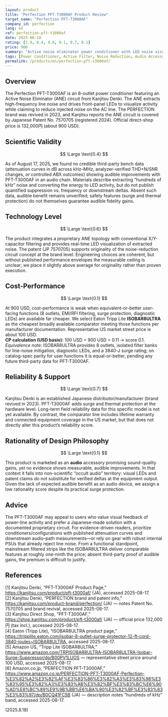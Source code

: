 ```yaml
---
layout: product
title: "Perfection PFT-T3000AF Product Review"
target_name: "Perfection PFT-T3000AF"
company_id: perfection
lang: en
ref: perfection-pft-t3000af
date: 2025-08-18
rating: [1.9, 0.4, 0.6, 0.1, 0.7, 0.1]
price: 900
summary: "Active noise eliminator power conditioner with LED noise visualization; no third-party evidence of audible benefit. Design rationality downgraded as an audio ‘occult’ product; premium price."
tags: [Power Conditioner, Active Filter, Noise Reduction, Audio Accessories]
permalink: /products/en/perfection-pft-t3000af/
---
```


## Overview

The Perfection PFT-T3000AF is an 8-outlet power conditioner featuring an Active Noise Eliminator (ANE) circuit from Kanjitsu Denki. The ANE extracts high-frequency line noise and drives front-panel LEDs to visualize activity while claiming to reduce injected noise on the AC line. The PERFECTION brand was revived in 2023, and Kanjitsu reports the ANE circuit is covered by Japanese Patent No. 7570705 (registered 2024). Official direct-shop price is 132,000円 (about 900 USD).

## Scientific Validity

$$ \Large \text{0.4} $$

As of August 17, 2025, we found no credible third-party bench data (attenuation curves in dB across kHz–MHz, analyzer-verified THD+N/SNR changes, or controlled ABX outcomes) showing audible improvements with PFT-T3000AF in an audio chain. Materials describe extracting “hundreds of kHz” noise and converting the energy to LED activity, but do not publish quantified suppression vs. frequency or downstream deltas. Absent such data, audible benefit remains unverified; safety features (surge and thermal protection) do not themselves guarantee audible fidelity gains.

## Technology Level

$$ \Large \text{0.6} $$

The product integrates a proprietary ANE topology with conventional X/Y-capacitor filtering and provides real-time LED visualization of extracted noise. The patent (JP 7570705) supports originality of the noise-reduction circuit concept at the brand level. Engineering choices are coherent, but without published performance envelopes the measurable ceiling is unclear; we place it slightly above average for originality rather than proven execution.

## Cost-Performance

$$ \Large \text{0.1} $$

At 900 USD, cost-performance is weak when equivalent-or-better user-facing functions (8 outlets, EMI/RFI filtering, surge protection, diagnostic LEDs) are available far cheaper. We select Eaton Tripp Lite **ISOBAR8ULTRA** as the cheapest broadly available comparator meeting those functions per manufacturer documentation. Representative US market street price is about 100 USD.  
**CP calculation (USD basis):** 100 USD ÷ 900 USD = 0.11 → score 0.1.  
*Equivalence note:* ISOBAR8ULTRA provides 8 outlets, isolated filter banks for line-noise mitigation, diagnostic LEDs, and a 3840-J surge rating; on catalog-spec parity for user functions it is equal-or-better, pending any future third-party data for PFT-T3000AF.

## Reliability & Support

$$ \Large \text{0.7} $$

Kanjitsu Denki is an established Japanese distributor/manufacturer (brand revived in 2023). PFT-T3000AF adds surge and thermal protection at the hardware level. Long-term field reliability data for this specific model is not yet available. By contrast, the comparator line includes lifetime warranty and connected-equipment coverage in the US market, but that does not directly alter this product’s reliability score.

## Rationality of Design Philosophy

$$ \Large \text{0.1} $$

This product is marketed as an **audio** accessory promising sound-quality gains, yet no evidence shows measurable, audible improvements. In that context it falls into non-scientific “occult audio” territory: visual LEDs and patent claims do not substitute for verified deltas at the equipment output. Given the lack of expected audible benefit as an audio device, we assign a low rationality score despite its practical surge protection.

## Advice

The PFT-T3000AF may appeal to users who value visual feedback of power-line activity and prefer a Japanese-made solution with a documented proprietary circuit. For evidence-driven readers, prioritize conditioners/configurations with published attenuation curves and downstream audio-path measurements—or rely on gear with robust internal PSUs that already reject line noise. From a functional standpoint, mainstream filtered strips like the ISOBAR8ULTRA deliver comparable features at roughly one-ninth the price; absent third-party proof of audible gains, the premium is difficult to justify.

## References

[1] Kanjitsu Denki, “PFT-T3000AF Product Page,” https://kanjitsu.com/product/pft-t3000af/ (JA), accessed 2025-08-17.  
[2] Kanjitsu Denki, “PERFECTION brand and patent info,” https://kanjitsu.com/product-brand/perfection/ (JA) — notes Patent No. 7570705 and brand revival, accessed 2025-08-17.  
[3] Kanjitsu Direct Shop, “PFT-T3000AF,” https://shop.kanjitsu.com/product/pft-t3000af/ (JA) — official price 132,000円 (tax incl.), accessed 2025-08-17.  
[4] Eaton (Tripp Lite), “ISOBAR8ULTRA product page,” https://tripplite.eaton.com/isobar-8-outlet-surge-protector-12-ft-cord-3840-joules~ISOBAR8ULTRA, accessed 2025-08-17.  
[5] Amazon US, “Tripp Lite ISOBAR8ULTRA,” https://www.amazon.com/TRPISOBAR8ULTRA-ISOBAR8ULTRA-Isobar-Surge-Suppressor/dp/B00PV1LUOS — representative street price around 100 USD, accessed 2025-08-17.  
[6] Amazon.co.jp, “PERFECTION PFT-T3000AF,” https://www.amazon.co.jp/PERFECTION-PFT-T3000AF-Perfection-%E3%82%A2%E3%82%AF%E3%83%86%E3%82%A3%E3%83%96%E3%83%95%E3%82%A3%E3%83%AB%E3%82%BF%E3%83%BC%E6%90%AD%E8%BC%89%E9%9B%BB%E6%BA%90%E3%82%BF%E3%83%83%E3%83%97/dp/B0CQ41FC5B (JA) — description notes “hundreds of kHz” band, accessed 2025-08-17.

(2025.8.18)

